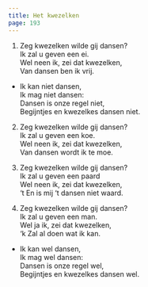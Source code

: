 ```yaml
---
title: Het kwezelken
page: 193
---  
```



1. Zeg kwezelken wilde gij dansen?  
Ik zal u geven een ei.  
Wel neen ik, zei dat kwezelken,  
Van dansen ben ik vrij.  


- Ik kan niet dansen,  
Ik mag niet dansen:  
Dansen is onze regel niet,  
Begijntjes en kwezelkes dansen niet.  


2. Zeg kwezelken wilde gij dansen?  
Ik zal u geven een koe.  
Wel neen ik, zei dat kwezelken,  
Van dansen wordt ik te moe.  


3. Zeg kwezelken wilde gij dansen?  
Ik zal u geven een paard  
Wel neen ik, zei dat kwezelken,  
‘t En is mij ‘t dansen niet waard.  


4. Zeg kwezelken wilde gij dansen?  
Ik zal u geven een man.  
Wel ja ik, zei dat kwezelken,  
‘k Zal al doen wat ik kan.  


- Ik kan wel dansen,  
Ik mag wel dansen:  
Dansen is onze regel wel,  
Begijntjes en kwezelkes dansen wel.  